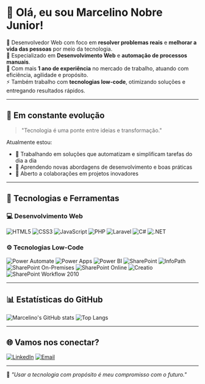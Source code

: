 # 👋 Olá, eu sou Marcelino Nobre Junior!

🎯 Desenvolvedor Web com foco em **resolver problemas reais** e **melhorar a vida das pessoas** por meio da tecnologia.  
🔧 Especializado em **Desenvolvimento Web** e **automação de processos manuais**.  
💼 Com mais **1 ano de experiência** no mercado de trabalho, atuando com eficiência, agilidade e propósito.  
⚡ Também trabalho com **tecnologias low-code**, otimizando soluções e entregando resultados rápidos.

---

## 🚀 Em constante evolução

> "Tecnologia é uma ponte entre ideias e transformação."

Atualmente estou:
- 🔭 Trabalhando em soluções que automatizam e simplificam tarefas do dia a dia
- 🌱 Aprendendo novas abordagens de desenvolvimento e boas práticas
- 🤝 Aberto a colaborações em projetos inovadores
---

## 🧰 Tecnologias e Ferramentas

### 💻 Desenvolvimento Web

![HTML5](https://img.shields.io/badge/HTML5-E34F26?style=for-the-badge&logo=html5&logoColor=white)
![CSS3](https://img.shields.io/badge/CSS3-1572B6?style=for-the-badge&logo=css3&logoColor=white)
![JavaScript](https://img.shields.io/badge/JavaScript-F7DF1E?style=for-the-badge&logo=javascript&logoColor=black)
![PHP](https://img.shields.io/badge/PHP-777BB4?style=for-the-badge&logo=php&logoColor=white)
![Laravel](https://img.shields.io/badge/Laravel-E74430?style=for-the-badge&logo=laravel&logoColor=white)
![C#](https://img.shields.io/badge/C%23-239120?style=for-the-badge&logo=c-sharp&logoColor=white)
![.NET](https://img.shields.io/badge/.NET-512BD4?style=for-the-badge&logo=dotnet&logoColor=white)

### ⚙️ Tecnologias Low-Code

![Power Automate](https://img.shields.io/badge/Power%20Automate-0078D4?style=for-the-badge&logo=Microsoft-Power-Automate&logoColor=white)
![Power Apps](https://img.shields.io/badge/Power%20Apps-742774?style=for-the-badge&logo=powerapps&logoColor=white)
![Power BI](https://img.shields.io/badge/Power%20BI-F2C811?style=for-the-badge&logo=powerbi&logoColor=black)
![SharePoint](https://img.shields.io/badge/SharePoint-0078D4?style=for-the-badge&logo=microsoft-sharepoint&logoColor=white)
![InfoPath](https://img.shields.io/badge/InfoPath%202013-8032A0?style=for-the-badge&logo=microsoft&logoColor=white)
![SharePoint On-Premises](https://img.shields.io/badge/SharePoint%20On--Premises-0078D4?style=for-the-badge&logo=microsoft&logoColor=white)
![SharePoint Online](https://img.shields.io/badge/SharePoint%20Online-0078D4?style=for-the-badge&logo=microsoft&logoColor=white)
![Creatio](https://img.shields.io/badge/Creatio%20by%20Terrasoft-FE5000?style=for-the-badge&logo=creatio&logoColor=white)
![SharePoint Workflow 2010](https://img.shields.io/badge/Workflow%202010-0078D4?style=for-the-badge&logo=microsoft&logoColor=white)

---

## 📊 Estatísticas do GitHub

![Marcelino's GitHub stats](https://github-readme-stats.vercel.app/api?username=Marcelinojr&show_icons=true&theme=radical)
![Top Langs](https://github-readme-stats.vercel.app/api/top-langs/?username=Marcelinojr&layout=compact&theme=radical)

---

## 🌐 Vamos nos conectar?

[![LinkedIn](https://img.shields.io/badge/LinkedIn-0077B5?style=for-the-badge&logo=linkedin&logoColor=white)](https://www.linkedin.com/in/marcelinonobrejunior/)
[![Email](https://img.shields.io/badge/Email-D14836?style=for-the-badge&logo=gmail&logoColor=white)](mailto:mnobre955@gmail.com)

---

🧡 _"Usar a tecnologia com propósito é meu compromisso com o futuro."_
